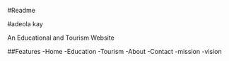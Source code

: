 #Readme
 
 #adeola kay

 An Educational and Tourism Website

 ##Features
 -Home
 -Education
 -Tourism
 -About
 -Contact
-mission
-vision